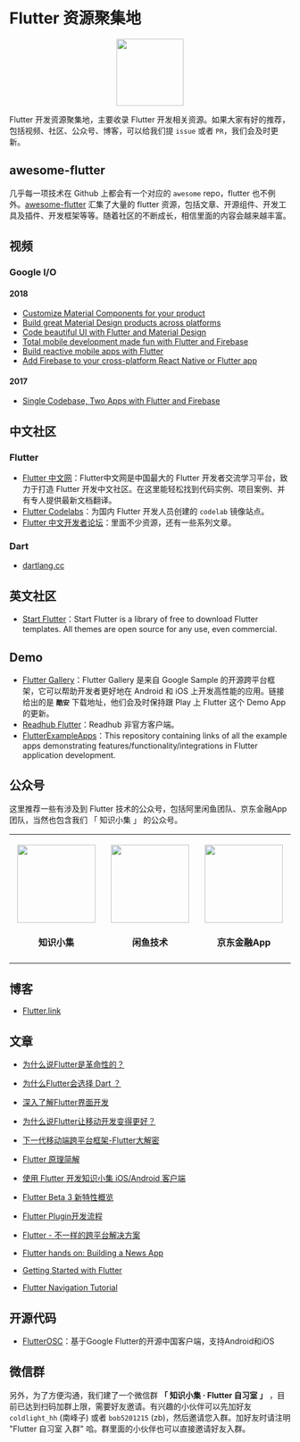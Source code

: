 # Flutter 资源聚集地

<p align='center'><img src='https://github.com/awesome-tips/flutter-resources/blob/master/images/icon.png?raw=true' height='120' width='120'/></p>

Flutter 开发资源聚集地，主要收录 Flutter 开发相关资源。如果大家有好的推荐，包括视频、社区、公众号、博客，可以给我们提 `issue` 或者 `PR`，我们会及时更新。

## awesome-flutter

几乎每一项技术在 Github 上都会有一个对应的 `awesome` repo，flutter 也不例外。[awesome-flutter](https://github.com/Solido/awesome-flutter) 汇集了大量的 flutter 资源，包括文章、开源组件、开发工具及插件、开发框架等等。随着社区的不断成长，相信里面的内容会越来越丰富。

## 视频

### Google I/O

#### 2018

* [Customize Material Components for your product](https://events.google.com/io/schedule/?section=may-8&sid=247e7a44-c632-464e-954c-303ede5befd5&livestream=true&topic=flutter)
* [Build great Material Design products across platforms](https://events.google.com/io/schedule/?section=may-8&sid=03c677fd-d082-4bf9-ae38-06829cfdada9&livestream=true&topic=flutter)
* [Code beautiful UI with Flutter and Material Design](https://events.google.com/io/schedule/?section=may-8&sid=086cd75d-8f7a-45d7-99bb-69dd3709535a&livestream=true&topic=flutter)
* [Total mobile development made fun with Flutter and Firebase](https://events.google.com/io/schedule/?section=may-8&sid=94f05260-0dfd-4867-8d04-399e96595035&livestream=true&topic=flutter)
* [Build reactive mobile apps with Flutter](https://events.google.com/io/schedule/?section=may-8&sid=dab2bf45-6e44-4605-a997-9d446f95ef38&livestream=true&topic=flutter)
* [Add Firebase to your cross-platform React Native or Flutter app](https://events.google.com/io/schedule/?section=may-8&sid=c8374ad6-94f3-47bb-99fd-164c0d0a81bc&livestream=true&topic=flutter)

#### 2017 

* [Single Codebase, Two Apps with Flutter and Firebase](https://www.youtube.com/watch?v=w2TcYP8qiRI)

## 中文社区

### Flutter

* [Flutter 中文网](https://flutterchina.club)：Flutter中文网是中国最大的 Flutter 开发者交流学习平台，致力于打造 Flutter 开发中文社区。在这里能轻松找到代码实例、项目案例、并有专人提供最新文档翻译。
* [Flutter Codelabs](https://codelabs.flutter-io.cn/)：为国内 Flutter 开发人员创建的 `codelab` 镜像站点。
* [Flutter 中文开发者论坛](http://flutter-dev.cn/)：里面不少资源，还有一些系列文章。

### Dart

* [dartlang.cc](http://www.dartlang.cc/)

## 英文社区

* [Start Flutter](https://startflutter.com/)：Start Flutter is a library of free to download Flutter templates. All themes are open source for any use, even commercial.

## Demo

* [Flutter Gallery](https://www.coolapk.com/apk/io.flutter.demo.gallery)：Flutter Gallery 是来自 Google Sample 的开源跨平台框架，它可以帮助开发者更好地在 Android 和 iOS 上开发高性能的应用。链接给出的是 **`酷安`** 下载地址，他们会及时保持跟 Play 上 Flutter 这个 Demo App 的更新。
* [Readhub Flutter](https://github.com/flyou/readhub_flutter)：Readhub 非官方客户端。
* [FlutterExampleApps](https://github.com/iampawan/FlutterExampleApps)：This repository containing links of all the example apps demonstrating features/functionality/integrations in Flutter application development.

## 公众号

这里推荐一些有涉及到 Flutter 技术的公众号，包括阿里闲鱼团队、京东金融App团队，当然也包含我们 「 知识小集 」 的公众号。

<table>

<tr>

<td id='知识小集' style='width:180px'>
<p align='center'><img src='https://github.com/awesome-tips/flutter-resources/blob/master/images/weixin/zhishixiaoji.jpg?raw=true' height='140' width='140'/></p>
<h4 align='center'>知识小集</h4>
</td>

<td id='闲鱼技术' style='width:180px'>
<p align='center'><img src='https://github.com/awesome-tips/flutter-resources/blob/master/images/weixin/xianyujishu.png?raw=true' height='140' width='140'/></p>
<h4 align='center'>闲鱼技术</h4>
</td>

<td id='京东金融App' style='width:180px'>
<p align='center'><img src='https://github.com/awesome-tips/flutter-resources/blob/master/images/weixin/JRAppDev.png?raw=true' height='140' width='140'/></p>
<h4 align='center'>京东金融App</h4>
</td>
</tr>

</table>

## 博客

* [Flutter.link](http://flutter.link)

## 文章

* [为什么说Flutter是革命性的？](http://www.infoq.com/cn/articles/why-is-flutter-revolutionary)
* [为什么Flutter会选择 Dart ？](http://www.infoq.com/cn/articles/why-flutter-uses-dart)
* [深入了解Flutter界面开发](https://mp.weixin.qq.com/s/z2r2OmnY7r7dQrkO8ndkFQ)
* [为什么说Flutter让移动开发变得更好？](https://juejin.im/post/5add65c46fb9a07aa541e97e)
* [下一代移动端跨平台框架-Flutter大解密](https://mp.weixin.qq.com/s/ZMp2fSOTlYkZ_aNIOrUZdw)
* [Flutter 原理简解](https://mp.weixin.qq.com/s/CQQXD0TrlbaNWjoClIcDtw)
* [使用 Flutter 开发知识小集 iOS/Android 客户端](https://juejin.im/post/5afb77126fb9a07aa83ee586)
* [Flutter Beta 3 新特性概览](https://juejin.im/post/5af3ca9af265da0b736daa49)
* [Flutter Plugin开发流程](https://juejin.im/post/5af6e858f265da0b736dbac0)
* [Flutter - 不一样的跨平台解决方案](https://juejin.im/post/5afd77466fb9a07aab2a12da)

* [Flutter hands on: Building a News App](https://blog.geekyants.com/flutter-hands-on-building-a-news-app-fe233027185f)
* [Getting Started with Flutter](https://www.raywenderlich.com/188257/getting-started-with-flutter)
* [Flutter Navigation Tutorial](https://www.raywenderlich.com/189118/flutter-navigation)

## 开源代码

* [FlutterOSC](https://github.com/yubo725/FlutterOSC)：基于Google Flutter的开源中国客户端，支持Android和iOS

## 微信群

另外，为了方便沟通，我们建了一个微信群 **「 知识小集 · Flutter 自习室 」** ，目前已达到扫码加群上限，需要好友邀请。有兴趣的小伙伴可以先加好友 `coldlight_hh` (南峰子) 或者 `bob5201215` (zb)，然后邀请您入群。加好友时请注明 "Flutter 自习室 入群" 哈。群里面的小伙伴也可以直接邀请好友入群。


